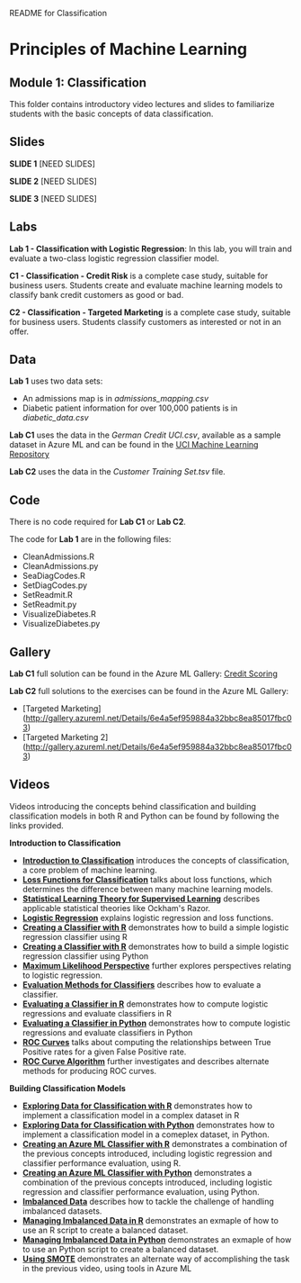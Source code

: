 README for Classification
# Principles of Machine Learning 
## Module 1: Classification

This folder contains introductory video lectures and slides to familiarize students with the basic concepts of data classification. 

## Slides  

**SLIDE 1**  [NEED SLIDES]

**SLIDE 2**  [NEED SLIDES]

**SLIDE 3**  [NEED SLIDES]

## Labs

**Lab 1 - Classification with Logistic Regression**: In this lab, you will train and evaluate a two-class logistic regression classifier model.
 
**C1 - Classification - Credit Risk** is a complete case study, suitable for business users. Students create and evaluate machine learning models to classify bank credit customers as good or bad.

**C2 - Classification - Targeted Marketing** is a complete case study, suitable for business users. Students classify customers as interested or not in an offer.

## Data

**Lab 1** uses two data sets:
- An admissions map is in *admissions_mapping.csv*
- Diabetic patient information for over 100,000 patients is in *diabetic_data.csv*

**Lab C1** uses the data in the *German Credit UCI.csv*, available as a sample dataset in Azure ML and can be found in the [UCI Machine Learning Repository](https://archive.ics.uci.edu/ml/datasets/Statlog+(German+Credit+Data))

**Lab C2** uses the data in the *Customer Training Set.tsv* file.

## Code
There is no code required for **Lab C1** or **Lab C2**.

The code for **Lab 1** are in the following files:

- CleanAdmissions.R
- CleanAdmissions.py
- SeaDiagCodes.R
- SetDiagCodes.py
- SetReadmit.R
- SetReadmit.py
- VisualizeDiabetes.R
- VisualizeDiabetes.py

## Gallery

**Lab C1** full solution can be found in the Azure ML Gallery:
[Credit Scoring](http://gallery.azureml.net/Details/84d0e3261c614258b68ed56ba236fe50)

**Lab C2** full solutions to the exercises can be found in the Azure ML Gallery:

- [Targeted Marketing] (http://gallery.azureml.net/Details/6e4a5ef959884a32bbc8ea85017fbc03)
- [Targeted Marketing 2] (http://gallery.azureml.net/Details/6e4a5ef959884a32bbc8ea85017fbc03)


## Videos  

Videos introducing the concepts behind classification and building classification models in both R and Python can be found by following the links provided. 

**Introduction to Classification**

- **[Introduction to Classification](https://youtu.be/_y8fL6KHLsQ)** introduces the concepts of classification, a core problem of machine learning.
- **[Loss Functions for Classification](https://youtu.be/rL6XWev33IY)** talks about loss functions, which determines the difference between many machine learning models.
- **[Statistical Learning Theory for Supervised Learning](https://youtu.be/sQLtP0nAB8k)** describes applicable statistical theories like Ockham's Razor.
- **[Logistic Regression](https://youtu.be/k_aR5EJDHHQ)** explains logistic regression and loss functions.
- **[Creating a Classifier with R](https://youtu.be/m9UgQQSlvd0)** demonstrates how to build a simple logistic regression classifier using R
- **[Creating a Classifier with R](https://youtu.be/ov6oy-vr2IU)** demonstrates how to build a simple logistic regression classifier using Python
- **[Maximum Likelihood Perspective](https://youtu.be/cJS3G7UgoI40)** further explores perspectives relating to logistic regression.
- **[Evaluation Methods for Classifiers](https://youtu.be/YHdwPKxUeZU)** describes how to evaluate a classifier.
- **[Evaluating a Classifier in R](https://youtu.be/e_TR4tz-yOw)** demonstrates how to compute logistic regressions and evaluate classifiers in R
- **[Evaluating a Classifier in Python](https://youtu.be/Aoqe3pMvM7U)** demonstrates how to compute logistic regressions and evaluate classifiers in Python
- **[ROC Curves](https://youtu.be/j_QPgF8BTHI)** talks about computing the relationships between True Positive rates for a given False Positive rate.
- **[ROC Curve Algorithm](https://youtu.be/5-OOqo_aeCU)** further investigates and describes alternate methods for producing ROC curves.

**Building Classification Models**

- **[Exploring Data for Classification with R](https://youtu.be/IxOlCY0wNEM)** demonstrates how to implement a classification model in a complex dataset in R
- **[Exploring Data for Classification with Python](https://youtu.be/rZkk8a0CPdU)** demonstrates how to implement a classification model in a comeplex dataset, in Python.
- **[Creating an Azure ML Classifier with R](https://youtu.be/FDlI5jiWQBM)** demonstrates a combination of the previous concepts introduced, including logistic regression and classifier performance evaluation, using R.
- **[Creating an Azure ML Classifier with Python](https://youtu.be/DhfgrFXsRno)** demonstrates a combination of the previous concepts introduced, including logistic regression and classifier performance evaluation, using Python.
- **[Imbalanced Data](https://youtu.be/fSZqmHBQaAU)** describes how to tackle the challenge of handling imbalanced datasets.
- **[Managing Imbalanced Data in R](https://youtu.be/eC7fUVv5HbI)** demonstrates an exmaple of how to use an R script to create a balanced dataset. 
- **[Managing Imbalanced Data in Python](https://youtu.be/ZnUcEcalscU)** demonstrates an exmaple of how to use an Python script to create a balanced dataset. 
- **[Using SMOTE](https://youtu.be/Lp-eKm3MXoM)** demonstrates an alternate way of accomplishing the task in the previous video, using tools in Azure ML



